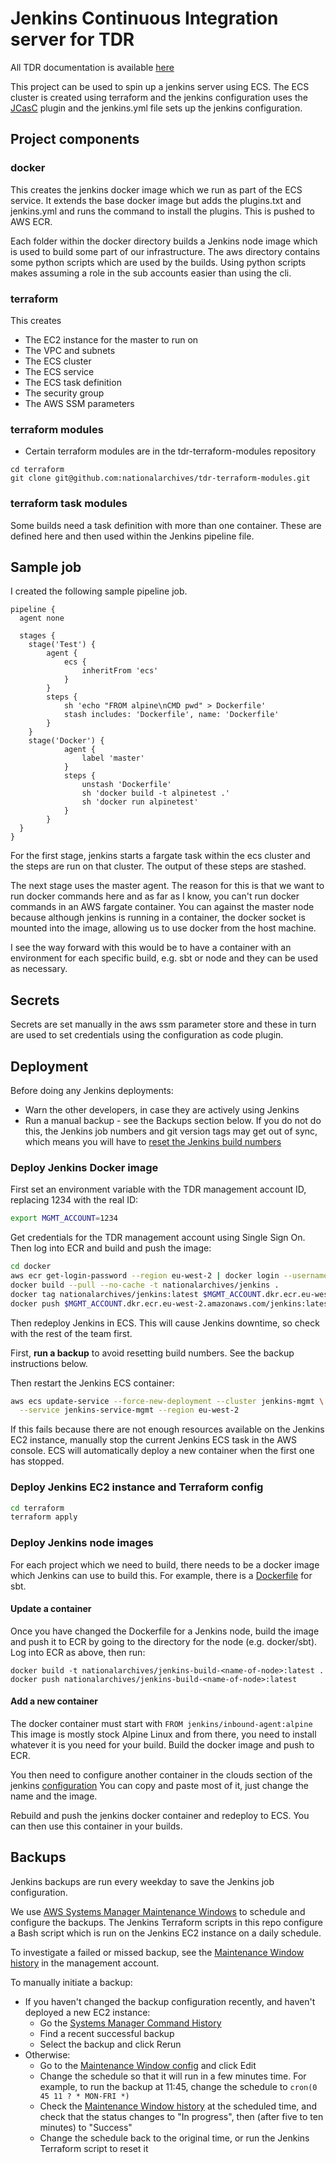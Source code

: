 # Jenkins Continuous Integration server for TDR

All TDR documentation is available [here](https://github.com/nationalarchives/tdr-dev-documentation)

This project can be used to spin up a jenkins server using ECS. The ECS cluster is created using terraform and the jenkins configuration uses the [JCasC](https://jenkins.io/projects/jcasc/) plugin and the jenkins.yml file sets up the jenkins configuration.

## Project components

### docker
This creates the jenkins docker image which we run as part of the ECS service. It extends the base docker image but adds the plugins.txt and jenkins.yml and runs the command to install the plugins. This is pushed to AWS ECR.

Each folder within the docker directory builds a Jenkins node image which is used to build some part of our infrastructure. The aws directory contains some python scripts which are used by the builds. Using python scripts makes assuming a role in the sub accounts easier than using the cli.

### terraform
This creates
* The EC2 instance for the master to run on
* The VPC and subnets
* The ECS cluster
* The ECS service
* The ECS task definition
* The security group
* The AWS SSM parameters

### terraform modules
* Certain terraform modules are in the tdr-terraform-modules repository
```
cd terraform
git clone git@github.com:nationalarchives/tdr-terraform-modules.git
```

### terraform task modules
Some builds need a task definition with more than one container. These are defined here and then used within the Jenkins pipeline file.

## Sample job
I created the following sample pipeline job.

```
pipeline {
  agent none

  stages {
    stage('Test') {
        agent {
            ecs {
                inheritFrom 'ecs'            
            }
        }
        steps {
            sh 'echo "FROM alpine\nCMD pwd" > Dockerfile'
            stash includes: 'Dockerfile', name: 'Dockerfile'
        }
    }
    stage('Docker') {
            agent {
                label 'master'
            }
            steps {
                unstash 'Dockerfile'
                sh 'docker build -t alpinetest .'
                sh 'docker run alpinetest'
            }
        }
  }
}

```
For the first stage, jenkins starts a fargate task within the ecs cluster and the steps are run on that cluster. The output of these steps are stashed.

The next stage uses the master agent. The reason for this is that we want to run docker commands here and as far as I know, you can't run docker commands in an AWS fargate container. You can against the master node because although jenkins is running in a container, the docker socket is mounted into the image, allowing us to use docker from the host machine.

I see the way forward with this would be to have a container with an environment for each specific build, e.g. sbt or node and they can be used as necessary.

## Secrets

Secrets are set manually in the aws ssm parameter store and these in turn are used to set credentials using the configuration as code plugin.

## Deployment

Before doing any Jenkins deployments:

- Warn the other developers, in case they are actively using Jenkins
- Run a manual backup - see the Backups section below. If you do not do this,
  the Jenkins job numbers and git version tags may get out of sync, which means
  you will have to [reset the Jenkins build numbers][reset-builds]

[reset-builds]: https://github.com/nationalarchives/tdr-dev-documentation/blob/master/manual/reset-jenkins-builds.md

### Deploy Jenkins Docker image

First set an environment variable with the TDR management account ID, replacing
1234 with the real ID:

```bash
export MGMT_ACCOUNT=1234
```

Get credentials for the TDR management account using Single Sign On. Then log
into ECR and build and push the image:

```bash
cd docker
aws ecr get-login-password --region eu-west-2 | docker login --username AWS --password-stdin $MGMT_ACCOUNT.dkr.ecr.eu-west-2.amazonaws.com
docker build --pull --no-cache -t nationalarchives/jenkins .
docker tag nationalarchives/jenkins:latest $MGMT_ACCOUNT.dkr.ecr.eu-west-2.amazonaws.com/jenkins:latest
docker push $MGMT_ACCOUNT.dkr.ecr.eu-west-2.amazonaws.com/jenkins:latest
```

Then redeploy Jenkins in ECS. This will cause Jenkins downtime, so check with
the rest of the team first.

First, **run a backup** to avoid resetting build numbers. See the backup
instructions below.

Then restart the Jenkins ECS container:

```bash
aws ecs update-service --force-new-deployment --cluster jenkins-mgmt \
  --service jenkins-service-mgmt --region eu-west-2
```

If this fails because there are not enough resources available on the Jenkins
EC2 instance, manually stop the current Jenkins ECS task in the AWS console. ECS
will automatically deploy a new container when the first one has stopped.

### Deploy Jenkins EC2 instance and Terraform config

```bash
cd terraform
terraform apply
```

### Deploy Jenkins node images

For each project which we need to build, there needs to be a docker image which
Jenkins can use to build this. For example, there is a
[Dockerfile](docker/sbt/Dockerfile) for sbt.

#### Update a container

Once you have changed the Dockerfile for a Jenkins node, build the image and
push it to ECR by going to the directory for the node (e.g. docker/sbt). Log
into ECR as above, then run:

  ```
  docker build -t nationalarchives/jenkins-build-<name-of-node>:latest .
  docker push nationalarchives/jenkins-build-<name-of-node>:latest
  ```

#### Add a new container

The docker container must start with `FROM jenkins/inbound-agent:alpine` This image is mostly stock Alpine Linux and from there, you need to install whatever it is you need for your build. Build the docker image and push to ECR.

You then need to configure another container in the clouds section of the jenkins [configuration](docker/jenkins.yml) You can copy and paste most of it, just change the name and the image.

Rebuild and push the jenkins docker container and redeploy to ECS. You can then use this container in your builds.

## Backups

Jenkins backups are run every weekday to save the Jenkins job configuration.

We use [AWS Systems Manager Maintenance Windows][SMMW] to schedule and configure
the backups. The Jenkins Terraform scripts in this repo configure a Bash script
which is run on the Jenkins EC2 instance on a daily schedule.

To investigate a failed or missed backup, see the [Maintenance Window history]
in the management account.

To manually initiate a backup:

- If you haven't changed the backup configuration recently, and haven't deployed
  a new EC2 instance:
  - Go the [Systems Manager Command History]
  - Find a recent successful backup
  - Select the backup and click Rerun
- Otherwise:
  - Go to the [Maintenance Window config][mw-config] and click Edit
  - Change the schedule so that it will run in a few minutes time. For example,
    to run the backup at 11:45, change the schedule to
    `cron(0 45 11 ? * MON-FRI *)`
  - Check the [Maintenance Window history] at the scheduled time, and check that
    the status changes to "In progress", then (after five to ten minutes) to
    "Success"
  - Change the schedule back to the original time, or run the Jenkins Terraform
    script to reset it

[SMMW]: https://docs.aws.amazon.com/systems-manager/latest/userguide/systems-manager-maintenance.html
[Maintenance Window history]: https://eu-west-2.console.aws.amazon.com/systems-manager/maintenance-windows/mw-0bd9ef68cfe04bd4e/history?region=eu-west-2
[Systems Manager Command History]: https://eu-west-2.console.aws.amazon.com/systems-manager/run-command/complete-commands?region=eu-west-2
[mw-config]: https://eu-west-2.console.aws.amazon.com/systems-manager/maintenance-windows/mw-0bd9ef68cfe04bd4e/description?region=eu-west-2
